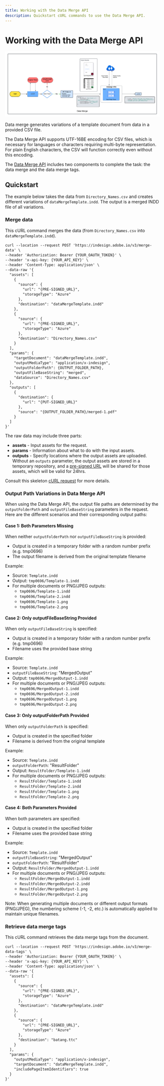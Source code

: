 ```yaml
---
title: Working with the Data Merge API
description: Quickstart cURL commands to use the Data Merge API.
---
```

# Working with the Data Merge API

![Data Merge](./image3.png)

Data merge generates variations of a template document
from data in a provided CSV file.

The Data Merge API supports UTF-16BE encoding for CSV files, which is necessary for languages or characters requiring multi-byte representation. For plain English characters, the CSV will function correctly even without this encoding.

The [Data Merge API](../../api/datamerge.md) includes two components to complete the task: the data merge and the data merge tags.

## Quickstart

The example below takes the data from `Directory_Names.csv` and creates different variations of `dataMergeTemplate.indd`. The
output is a merged INDD file of all variations.

### Merge data

This cURL command merges the data (from `Directory_Names.csv` into `dataMergeTemplate.indd`).

```curl
curl --location --request POST 'https://indesign.adobe.io/v3/merge-data' \
--header 'Authorization: Bearer {YOUR_OAUTH_TOKEN}' \
--header 'x-api-key: {YOUR_API_KEY}' \
--header 'Content-Type: application/json' \
--data-raw '{
  "assets": [
    {
      "source": {
        "url": "{PRE-SIGNED_URL}",
        "storageType": "Azure"
      },
      "destination": "dataMergeTemplate.indd"
    },
    {
      "source": {
        "url": "{PRE-SIGNED_URL}",
        "storageType": "Azure"
      },
      "destination": "Directory_Names.csv"
    }
  ],
  "params": {
    "targetDocument": "dataMergeTemplate.indd",
    "outputMediaType": "application/x-indesign",
    "outputFolderPath": {OUTPUT_FOLDER_PATH},
    "outputFileBaseString": "merged",
    "dataSource": "Directory_Names.csv"
  },
  "outputs": [
    {
      "destination": {
        "url": "{PUT-SIGNED_URL}"
      },
      "source": "{OUTPUT_FOLDER_PATH}/merged-1.pdf"
    }
  ]
}'
```

The raw data may include three
parts:

- **assets** - Input assets for the request.
- **params** - Information about what to do with the input assets.
- **outputs** - Specify locations where the output assets are uploaded. Without an `outputs` parameter, the output assets are stored in a temporary
repository, and a [pre-signed URL](/indesign-apis/concepts/#pre-signed-urls) will be shared for those assets, which will be valid for 24hrs.

Consult this skeleton [cURL request](https://developer.adobe.com/commerce/webapi/get-started/gs-curl/) for more details.


### Output Path Variations in Data Merge API

When using the Data Merge API, the output file paths are determined by the `outputFolderPath` and `outputFileBaseString` parameters in the request. Here are the different scenarios and their corresponding output paths:

#### Case 1: Both Parameters Missing
When neither `outputFolderPath` nor `outputFileBaseString` is provided:
- Output is created in a temporary folder with a random number prefix (e.g. tmp0696)
- The output filename is derived from the original template filename

Example:
- Source: `Template.indd`
- Output: `tmp0696/Template-1.indd`
- For multiple documents or PNG/JPEG outputs: 
  - `tmp0696/Template-1.indd`
  - `tmp0696/Template-2.indd`
  - `tmp0696/Template-1.png`
  - `tmp0696/Template-2.png`

#### Case 2: Only outputFileBaseString Provided
When only `outputFileBaseString` is specified:
- Output is created in a temporary folder with a random number prefix (e.g. tmp0696)
- Filename uses the provided base string

Example:
- Source: `Template.indd`
- `outputFileBaseString`: "MergedOutput"
- Output: `tmp0696/MergedOutput-1.indd`
- For multiple documents or PNG/JPEG outputs: 
  - `tmp0696/MergedOutput-1.indd`
  - `tmp0696/MergedOutput-2.indd`
  - `tmp0696/MergedOutput-1.png`
  - `tmp0696/MergedOutput-2.png`

#### Case 3: Only outputFolderPath Provided
When only `outputFolderPath` is specified:
- Output is created in the specified folder
- Filename is derived from the original template

Example:
- Source: `Template.indd`
- `outputFolderPath`: "ResultFolder"
- Output: `ResultFolder/Template-1.indd`
- For multiple documents or PNG/JPEG outputs: 
  - `ResultFolder/Template-1.indd`
  - `ResultFolder/Template-2.indd`
  - `ResultFolder/Template-1.png`
  - `ResultFolder/Template-2.png`

#### Case 4: Both Parameters Provided
When both parameters are specified:
- Output is created in the specified folder
- Filename uses the provided base string

Example:
- Source: `Template.indd`
- `outputFileBaseString`: "MergedOutput"
- `outputFolderPath`: "ResultFolder"
- Output: `ResultFolder/MergedOutput-1.indd`
- For multiple documents or PNG/JPEG outputs: 
  - `ResultFolder/MergedOutput-1.indd`
  - `ResultFolder/MergedOutput-2.indd`
  - `ResultFolder/MergedOutput-1.png`
  - `ResultFolder/MergedOutput-2.png`

Note: When generating multiple documents or different output formats (PNG/JPEG), the numbering scheme (-1, -2, etc.) is automatically applied to maintain unique filenames.

### Retrieve data merge tags

This cURL command retrieves the data merge tags from the document.

```curl
curl --location --request POST 'https://indesign.adobe.io/v3/merge-data-tags' \
--header 'Authorization: Bearer {YOUR_OAUTH_TOKEN}' \
--header 'x-api-key: {YOUR_API_KEY}' \
--header 'Content-Type: application/json' \
--data-raw '{
  "assets": [
    {
      "source": {
        "url": "{PRE-SIGNED_URL}",
        "storageType": "Azure"
      },
      "destination": "dataMergeTemplate.indd"
    },
    {
      "source": {
        "url": "{PRE-SIGNED_URL}",
        "storageType": "Azure"
      },
      "destination": "batang.ttc"
    }
  ],
  "params": {
    "outputMediaType": "application/x-indesign",
    "targetDocument": "dataMergeTemplate.indd",
    "includePageItemIdentifiers": true
  }
}'
```

